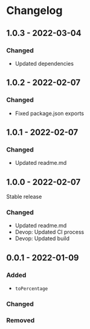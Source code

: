 # Changelog

## 1.0.3 - 2022-03-04

### Changed

- Updated dependencies

## 1.0.2 - 2022-02-07

### Changed

- Fixed package.json exports

## 1.0.1 - 2022-02-07

### Changed

- Updated readme.md

## 1.0.0 - 2022-02-07

Stable release

### Changed

- Updated readme.md
- Devop: Updated CI process
- Devop: Updated build

## 0.0.1 - 2022-01-09

### Added

- `toPercentage`

### Changed

### Removed
